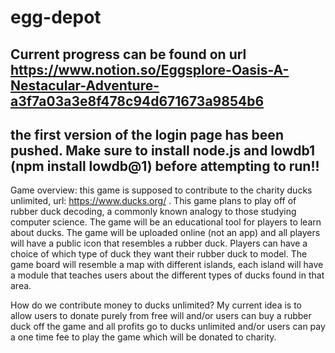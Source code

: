 # egg-depot

## Current progress can be found on url https://www.notion.so/Eggsplore-Oasis-A-Nestacular-Adventure-a3f7a03a3e8f478c94d671673a9854b6

## the first version of the login page has been pushed. Make sure to install node.js and lowdb1 (npm install lowdb@1) before attempting to run!!

Game overview: this game is supposed to contribute to the charity ducks unlimited, url: https://www.ducks.org/ . This game plans to play off of rubber duck decoding, a commonly known analogy to those studying computer science. The game will be an educational tool for players to learn about ducks. The game will be uploaded online (not an app) and all players will have a public icon that resembles a rubber duck. Players can have a choice of which type of duck they want their rubber duck to model. The game board will resemble a map with different islands, each island will have a module that teaches users about the different types of ducks found in that area.

How do we contribute money to ducks unlimited? My current idea is to allow users to donate purely from free will and/or users can buy a rubber duck off the game and all profits go to ducks unlimited and/or users can pay a one time fee to play the game which will be donated to charity.
